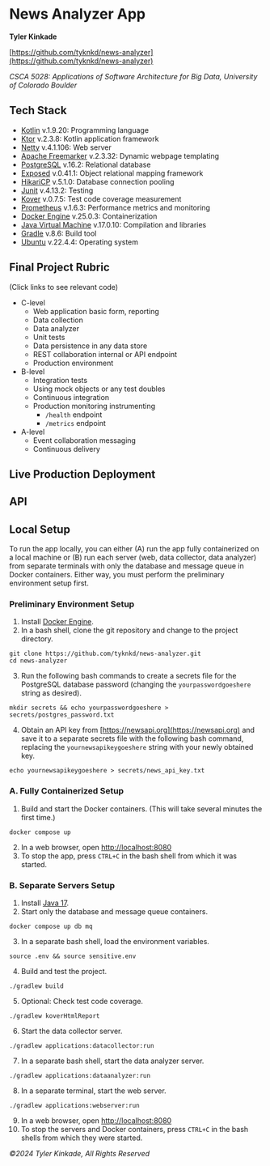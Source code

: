 # News Analyzer App
**Tyler Kinkade**

[https://github.com/tyknkd/news-analyzer](https://github.com/tyknkd/news-analyzer)

_CSCA 5028: Applications of Software Architecture for Big Data, University of Colorado Boulder_

## Tech Stack
- [Kotlin](https://kotlinlang.org/) v.1.9.20: Programming language
- [Ktor](https://ktor.io/) v.2.3.8: Kotlin application framework
- [Netty](https://netty.io/) v.4.1.106: Web server
- [Apache Freemarker](https://freemarker.apache.org/) v.2.3.32: Dynamic webpage templating
- [PostgreSQL](https://www.postgresql.org/) v.16.2: Relational database
- [Exposed](https://github.com/JetBrains/Exposed) v.0.41.1: Object relational mapping framework
- [HikariCP](https://github.com/brettwooldridge/HikariCP) v.5.1.0: Database connection pooling
- [Junit](https://junit.org/junit5/) v.4.13.2: Testing
- [Kover](https://kotlin.github.io/kotlinx-kover/gradle-plugin/) v.0.7.5: Test code coverage measurement
- [Prometheus](https://prometheus.io/) v.1.6.3: Performance metrics and monitoring
- [Docker Engine](https://www.docker.com/) v.25.0.3: Containerization
- [Java Virtual Machine](https://openjdk.org/) v.17.0.10: Compilation and libraries
- [Gradle](https://gradle.org/) v.8.6: Build tool
- [Ubuntu](https://ubuntu.com/) v.22.4.4: Operating system


## Final Project Rubric
(Click links to see relevant code)
- C-level
  - Web application basic form, reporting
  - Data collection
  - Data analyzer
  - Unit tests
  - Data persistence in any data store
  - REST collaboration internal or API endpoint
  - Production environment
- B-level
  - Integration tests
  - Using mock objects or any test doubles
  - Continuous integration
  - Production monitoring instrumenting
      - `/health` endpoint
      - `/metrics` endpoint
- A-level
  - Event collaboration messaging
  - Continuous delivery

## Live Production Deployment

## API

## Local Setup
To run the app locally, you can either (A) run the app fully containerized on a local machine or (B) run each server 
(web, data collector, data analyzer) from separate terminals with only the database and message queue in Docker containers.
Either way, you must perform the preliminary environment setup first.

### Preliminary Environment Setup
1. Install [Docker Engine](https://www.docker.com/).
2. In a bash shell, clone the git repository and change to the project directory.
```shell
git clone https://github.com/tyknkd/news-analyzer.git
cd news-analyzer
```
3. Run the following bash commands to create a secrets file for the PostgreSQL database password (changing the `yourpasswordgoeshere` string as desired).
```shell
mkdir secrets && echo yourpasswordgoeshere > secrets/postgres_password.txt
```
4. Obtain an API key from [https://newsapi.org](https://newsapi.org) and save it to a separate secrets file with the following bash command, replacing the `yournewsapikeygoeshere` string with your newly obtained key.
```shell
echo yournewsapikeygoeshere > secrets/news_api_key.txt
```

### A. Fully Containerized Setup
1. Build and start the Docker containers. (This will take several minutes the first time.)
```shell
docker compose up
```
2. In a web browser, open [http://localhost:8080](http://localhost:8080)
3. To stop the app, press `CTRL+C` in the bash shell from which it was started.

### B. Separate Servers Setup
1. Install [Java 17](https://openjdk.org/).
2. Start only the database and message queue containers.
```shell
docker compose up db mq
```
3. In a separate bash shell, load the environment variables.
```shell
source .env && source sensitive.env
```
4. Build and test the project.
```shell
./gradlew build
```
5. Optional: Check test code coverage.
```shell
./gradlew koverHtmlReport
```
6. Start the data collector server.
```shell
./gradlew applications:datacollector:run
```
7. In a separate bash shell, start the data analyzer server.
```shell
./gradlew applications:dataanalyzer:run
```
8. In a separate terminal, start the web server.
```shell
./gradlew applications:webserver:run
```
9. In a web browser, open [http://localhost:8080](http://localhost:8080)
10. To stop the servers and Docker containers, press `CTRL+C` in the bash shells from which they were started.

_&copy;2024 Tyler Kinkade, All Rights Reserved_